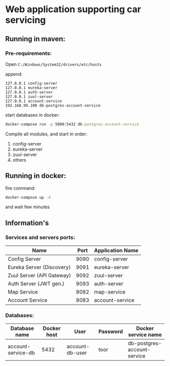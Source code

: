 # Web application supporting car servicing

## Running in maven:
### Pre-requirements:
Open `C:/Windows/System32/drivers/etc/hosts`

append:
```
127.0.0.1 config-server
127.0.0.1 eureka-server
127.0.0.1 auth-server
127.0.0.1 zuul-server
127.0.0.1 account-service
192.168.99.100 db-postgres-account-service
```

start databases in docker:
```cmd
docker-compose run -p 5000:5432 db-postgres-account-service
```

Compile all modules, and start in order:
1. config-server
1. eureka-server
1. zuul-server
1. others

## Running in docker:
fire command:
```cmd
docker-compose up -d
```
and wait few minutes

## Information's
### Services and servers ports:
| Name | Port | Application Name |
| --- | --- | --- |
| Config Server | 9090 | config-server |
| Eureka Server (Discovery) | 9091 | eureka-server |
| Zuul Server (API Gateway) | 9092 | zuul-server |
| Auth Server (JWT gen.) | 9093 | auth-server |
| Map Service | 8082 | map-service |
| Account Service | 8083 | account-service |

### Databases:
| Database name | Docker host | User | Password | Docker service name |
| --- | --- | --- | --- | --- |
| account-service-db | 5432 | account-db-user | toor | db-postgres-account-service |